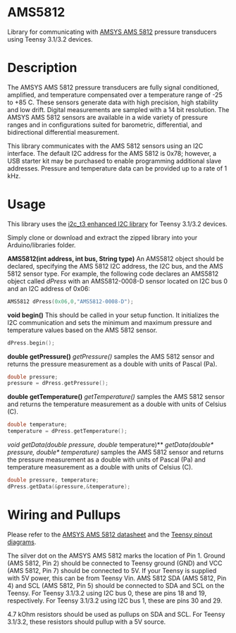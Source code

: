 # AMS5812
Library for communicating with [AMSYS AMS 5812](http://www.amsys.info/products/ams5812.htm) pressure transducers using Teensy 3.1/3.2 devices.

# Description
The AMSYS AMS 5812 pressure transducers are fully signal conditioned, amplified, and temperature compensated over a temperature range of -25 to +85 C. These sensors generate data with high precision, high stability and low drift. Digital measurements are sampled with a 14 bit resolution. The AMSYS AMS 5812 sensors are available in a wide variety of pressure ranges and in configurations suited for barometric, differential, and bidirectional differential measurement.

This library communicates with the AMS 5812 sensors using an I2C interface. The default I2C address for the AMS 5812 is 0x78; however, a USB starter kit may be purchased to enable programming additional slave addresses. Pressure and temperature data can be provided up to a rate of 1 kHz.

# Usage
This library uses the [i2c_t3 enhanced I2C library](https://github.com/nox771/i2c_t3) for Teensy 3.1/3.2 devices.

Simply clone or download and extract the zipped library into your Arduino/libraries folder.

**AMS5812(int address, int bus, String type)**
An AMS5812 object should be declared, specifying the AMS 5812 I2C address, the I2C bus, and the AMS 5812 sensor type. For example, the following code declares an AMS5812 object called *dPress* with an AMS5812-0008-D sensor located on I2C bus 0 and an I2C address of 0x06:

```C++
AMS5812 dPress(0x06,0,"AMS5812-0008-D");
```

**void begin()**
This should be called in your setup function. It initializes the I2C communication and sets the minimum and maximum pressure and temperature values based on the AMS 5812 sensor.

```C++
dPress.begin();
```

**double getPressure()**
*getPressure()* samples the AMS 5812 sensor and returns the pressure measurement as a double with units of Pascal (Pa).

```C++
double pressure;
pressure = dPress.getPressure();
```

**double getTemperature()**
*getTemperature()* samples the AMS 5812 sensor and returns the temperature measurement as a double with units of Celsius (C).

```C++
double temperature;
temperature = dPress.getTemperature();
```

**void getData(double* pressure, double* temperature)**
*getData(double&ast; pressure, double&ast; temperature)* samples the AMS 5812 sensor and returns the pressure measurement as a double with units of Pascal (Pa) and temperature measurement as a double with units of Celsius (C).

```C++
double pressure, temperature;
dPress.getData(&pressure,&temperature);
```

# Wiring and Pullups
Please refer to the [AMSYS AMS 5812 datasheet](http://www.analogmicro.de/_pages/sens/ams5812/ams5812_data_sheet.pdf) and the [Teensy pinout diagrams](https://www.pjrc.com/teensy/pinout.html).

The silver dot on the AMSYS AMS 5812 marks the location of Pin 1. Ground (AMS 5812, Pin 2) should be connected to Teensy ground (GND) and VCC (AMS 5812, Pin 7) should be connected to 5V. If your Teensy is supplied with 5V power, this can be from Teensy Vin. AMS 5812 SDA (AMS 5812, Pin 4) and SCL (AMS 5812, Pin 5) should be connected to SDA and SCL on the Teensy. For Teensy 3.1/3.2 using I2C bus 0, these are pins 18 and 19, respectively. For Teensy 3.1/3.2 using I2C bus 1, these are pins 30 and 29.

4.7 kOhm resistors should be used as pullups on SDA and SCL. For Teensy 3.1/3.2, these resistors should pullup with a 5V source.
